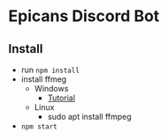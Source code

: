 # Epicans Discord Bot

## Install

- run `npm install`
- install ffmeg
  - Windows
    - [Tutorial](https://phoenixnap.com/kb/ffmpeg-windows)
  - Linux
    - sudo apt install ffmpeg
- `npm start`
